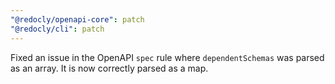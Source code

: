 ```yaml
---
"@redocly/openapi-core": patch
"@redocly/cli": patch
---
```


Fixed an issue in the OpenAPI `spec` rule where `dependentSchemas` was parsed as an array.
It is now correctly parsed as a map. 
